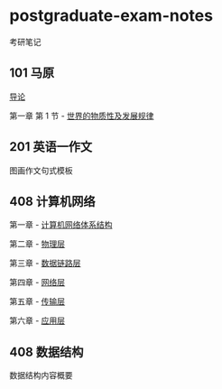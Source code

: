 # postgraduate-exam-notes

考研笔记



## 101 马原

[导论](https://github.com/LeopoldChou/postgraduate-exam-notes/blob/main/101-%E6%94%BF%E6%B2%BB/1-%E9%A9%AC%E5%8E%9F/png/0-%E5%AF%BC%E8%AE%BA.png)

第一章 第 1 节 - [世界的物质性及发展规律](https://github.com/LeopoldChou/postgraduate-exam-notes/blob/main/101-%E6%94%BF%E6%B2%BB/1-%E9%A9%AC%E5%8E%9F/png/1-%E4%B8%96%E7%95%8C%E7%9A%84%E7%89%A9%E8%B4%A8%E6%80%A7%E5%8F%8A%E5%8F%91%E5%B1%95%E8%A7%84%E5%BE%8B.png)



## 201 英语一作文

图画作文句式模板



## 408 计算机网络

第一章 - [计算机网络体系结构](https://github.com/LeopoldChou/postgraduate-exam-notes/blob/main/408-%E8%AE%A1%E7%A7%91/1-%E8%AE%A1%E7%BD%91/1-%E8%AE%A1%E7%AE%97%E6%9C%BA%E7%BD%91%E7%BB%9C.md)

第二章 - [物理层](https://github.com/LeopoldChou/postgraduate-exam-notes/blob/main/408-%E8%AE%A1%E7%A7%91/1-%E8%AE%A1%E7%BD%91/2-%E7%89%A9%E7%90%86%E5%B1%82.md)

第三章 - [数据链路层](https://github.com/LeopoldChou/postgraduate-exam-notes/blob/main/408-%E8%AE%A1%E7%A7%91/1-%E8%AE%A1%E7%BD%91/3-%E6%95%B0%E6%8D%AE%E9%93%BE%E8%B7%AF%E5%B1%82.md)

第四章 - [网络层](https://github.com/LeopoldChou/postgraduate-exam-notes/blob/main/408-%E8%AE%A1%E7%A7%91/1-%E8%AE%A1%E7%BD%91/4-%E7%BD%91%E7%BB%9C%E5%B1%82.md)

第五章 - [传输层](https://github.com/LeopoldChou/postgraduate-exam-notes/blob/main/408-%E8%AE%A1%E7%A7%91/1-%E8%AE%A1%E7%BD%91/5-%E4%BC%A0%E8%BE%93%E5%B1%82.md)

第六章 - [应用层](https://github.com/LeopoldChou/postgraduate-exam-notes/blob/main/408-%E8%AE%A1%E7%A7%91/1-%E8%AE%A1%E7%BD%91/6-%E5%BA%94%E7%94%A8%E5%B1%82.md)



## 408 数据结构

数据结构内容概要
